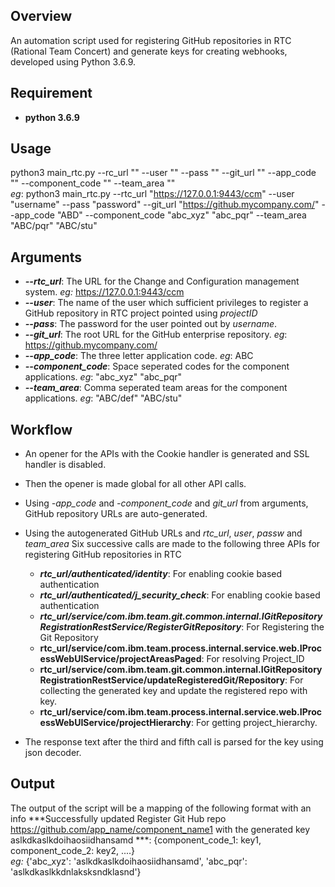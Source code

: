  Overview
 ---------
   An automation script used for registering GitHub repositories in RTC (Rational Team Concert) and generate keys for creating webhooks, developed using Python 3.6.9.
   
Requirement
 -----------------------------------
  - __python 3.6.9__

Usage
 -----------------------------------
  python3 main_rtc.py --rc_url "<Jazz Repo Url>" --user "<Username of Jazz Repo>" --pass "<Password of Jazz Repo>" --git_url "<Git Url>" --app_code "<Application Code>" --component_code "<Space seperated component codes>" --team_area "<Space separated team areas>"  
  _eg_: python3 main_rtc.py --rtc_url "https://127.0.0.1:9443/ccm" --user "username" --pass "password" --git_url "https://github.mycompany.com/" --app_code "ABD" --component_code "abc_xyz" "abc_pqr" --team_area "ABC/pqr" "ABC/stu"

 Arguments
 -------------------------------------------------
  - ___--rtc_url___: The URL for the Change and Configuration management system. _eg:_ https://127.0.0.1:9443/ccm
  - ___--user___: The name of the user which sufficient privileges to register a GitHub repository in RTC project pointed using _projectID_
  - ___--pass___: The password for the user pointed out by _username_.
  - ___--git_url___: The root URL for the GitHub enterprise repository. _eg_: https://github.mycompany.com/
  - ___--app_code___: The three letter application code. _eg_: ABC
  - ___--component_code___: Space seperated codes for the component applications. _eg_: "abc_xyz" "abc_pqr"
  - ___--team_area___: Comma seperated team areas for the component applications. _eg_: "ABC/def" "ABC/stu"

  Workflow
 -----------------------------------
  - An opener for the APIs with the Cookie handler is generated and SSL handler is disabled.
  - Then the opener is made global for all other API calls.
  - Using _-app_code_ and  _-component_code_ and _git_url_ from arguments, GitHub repository URLs are auto-generated.
  - Using the autogenerated GitHub URLs and _rtc_url_, _user_, _passw_ and _team_area_ Six successive calls are made to the following three APIs for registering GitHub repositories in RTC
     - ___rtc_url/authenticated/identity___: For enabling cookie based authentication
     - ___rtc_url/authenticated/j_security_check___: For enabling cookie based authentication
     - ___rtc_url/service/com.ibm.team.git.common.internal.IGitRepositoryRegistrationRestService/RegisterGitRepository___: For Registering the Git Repository
     - __rtc_url/service/com.ibm.team.process.internal.service.web.IProcessWebUIService/projectAreasPaged__: For resolving Project_ID
     - __rtc_url/service/com.ibm.team.git.common.internal.IGitRepositoryRegistrationRestService/updateRegisteredGit/Repository__:  For collecting the generated key and update the registered repo with key.
     - __rtc_url/service/com.ibm.team.process.internal.service.web.IProcessWebUIService/projectHierarchy__: For getting project_hierarchy.
				
   - The response text after the third and fifth call is parsed for the key using json decoder.
   
  Output
 -----------------------------------
  The output of the script will be a mapping of the following format with an info ***Successfully updated Register Git Hub repo https://github.com/app_name/component_name1 with the generated key aslkdkaslkdoihaosiidhansamd ***: {component_code_1: key1, component_code_2: key2, ....}  
  _eg:_ {'abc_xyz': 'aslkdkaslkdoihaosiidhansamd', 'abc_pqr': 'aslkdkaslkkdnlaksksndklasnd'}
